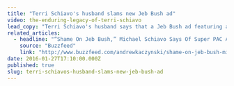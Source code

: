 ```yaml
---
title: "Terri Schiavo's husband slams new Jeb Bush ad"
video: the-enduring-legacy-of-terri-schiavo
lead_copy: "Terri Schiavo's husband says that a Jeb Bush ad featuring an image of his deceased wife as “disgusting” and exploitive. Here's the backstory: "
related_articles:
  - headline: "“Shame On Jeb Bush,” Michael Schiavo Says Of Super PAC Ad Featuring Terri Schiavo"
    source: "Buzzfeed"
    link: "http://www.buzzfeed.com/andrewkaczynski/shame-on-jeb-bush-michael-schiavo-says-of-super-pac-ad-featu?bffbpolitics&utm_term=.avyOb7gEk#.gclkWD9ZG"
date: 2016-01-27T17:10:00.000Z
published: true
slug: terri-schiavos-husband-slams-new-jeb-bush-ad
---
```


